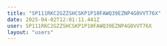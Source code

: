 ```yaml
---
title: "SP111RKC2GZZSHCSKP1P10FAWQ39EZNP4G0VVT76X"
date: 2025-04-02T12:01:11.441Z
user: SP111RKC2GZZSHCSKP1P10FAWQ39EZNP4G0VVT76X
layout: "users"
---
```

    